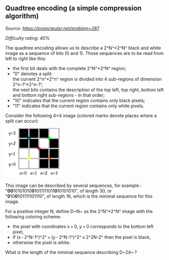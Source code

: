 Quadtree encoding (a simple compression algorithm)
--------------------------------------------------

*Source: https://projecteuler.net/problem=287*


*Difficulty rating: 40%*

The quadtree encoding allows us to describe a 2^N^×2^N^ black and white
image as a sequence of bits (0 and 1). Those sequences are to be read
from left to right like this:

-   the first bit deals with the complete 2^N^×2^N^ region;
-   "0" denotes a split:\
    the current 2^n^×2^n^ region is divided into 4 sub-regions of
    dimension 2^n-1^×2^n-1^,\
     the next bits contains the description of the top left, top right,
    bottom left and bottom right sub-regions - in that order;
-   "10" indicates that the current region contains only black pixels;
-   "11" indicates that the current region contains only white pixels.

Consider the following 4×4 image (colored marks denote places where a
split can occur):

![p287\_quadtree.gif](img/p287_quadtree.gif)

This image can be described by several sequences, for example :
"**00**10101010**0**1011111011**0**10101010", of length 30, or\
 "**0**10**0**101111101110", of length 16, which is the minimal sequence
for this image.

For a positive integer N, define D~N~ as the 2^N^×2^N^ image with the
following coloring scheme:

-   the pixel with coordinates x = 0, y = 0 corresponds to the bottom
    left pixel,
-   if (x - 2^N-1^)^2^ + (y - 2^N-1^)^2^ ≤ 2^2N-2^ then the pixel is
    black,
-   otherwise the pixel is white.

What is the length of the minimal sequence describing D~24~ ?
